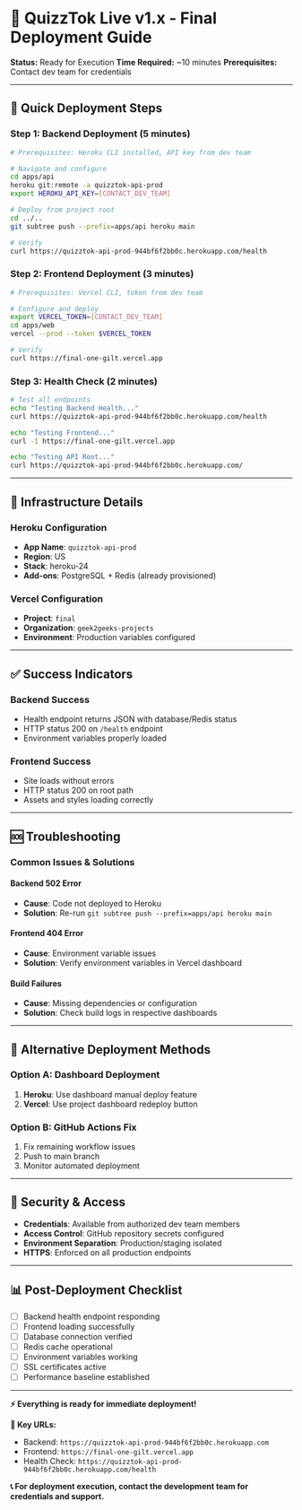 # 🚨 QuizzTok Live v1.x - Final Deployment Guide

**Status:** Ready for Execution
**Time Required:** ~10 minutes
**Prerequisites:** Contact dev team for credentials

---

## 🎯 Quick Deployment Steps

### Step 1: Backend Deployment (5 minutes)

```bash
# Prerequisites: Heroku CLI installed, API key from dev team

# Navigate and configure
cd apps/api
heroku git:remote -a quizztok-api-prod
export HEROKU_API_KEY=[CONTACT_DEV_TEAM]

# Deploy from project root
cd ../..
git subtree push --prefix=apps/api heroku main

# Verify
curl https://quizztok-api-prod-944bf6f2bb0c.herokuapp.com/health
```

### Step 2: Frontend Deployment (3 minutes)

```bash
# Prerequisites: Vercel CLI, token from dev team

# Configure and deploy
export VERCEL_TOKEN=[CONTACT_DEV_TEAM]
cd apps/web
vercel --prod --token $VERCEL_TOKEN

# Verify
curl https://final-one-gilt.vercel.app
```

### Step 3: Health Check (2 minutes)

```bash
# Test all endpoints
echo "Testing Backend Health..."
curl https://quizztok-api-prod-944bf6f2bb0c.herokuapp.com/health

echo "Testing Frontend..."
curl -I https://final-one-gilt.vercel.app

echo "Testing API Root..."
curl https://quizztok-api-prod-944bf6f2bb0c.herokuapp.com/
```

---

## 🔧 Infrastructure Details

### Heroku Configuration
- **App Name**: `quizztok-api-prod`
- **Region**: US
- **Stack**: heroku-24
- **Add-ons**: PostgreSQL + Redis (already provisioned)

### Vercel Configuration
- **Project**: `final`
- **Organization**: `geek2geeks-projects`
- **Environment**: Production variables configured

---

## ✅ Success Indicators

### Backend Success
- Health endpoint returns JSON with database/Redis status
- HTTP status 200 on `/health` endpoint
- Environment variables properly loaded

### Frontend Success
- Site loads without errors
- HTTP status 200 on root path
- Assets and styles loading correctly

---

## 🆘 Troubleshooting

### Common Issues & Solutions

#### Backend 502 Error
- **Cause**: Code not deployed to Heroku
- **Solution**: Re-run `git subtree push --prefix=apps/api heroku main`

#### Frontend 404 Error
- **Cause**: Environment variable issues
- **Solution**: Verify environment variables in Vercel dashboard

#### Build Failures
- **Cause**: Missing dependencies or configuration
- **Solution**: Check build logs in respective dashboards

---

## 📱 Alternative Deployment Methods

### Option A: Dashboard Deployment
1. **Heroku**: Use dashboard manual deploy feature
2. **Vercel**: Use project dashboard redeploy button

### Option B: GitHub Actions Fix
1. Fix remaining workflow issues
2. Push to main branch
3. Monitor automated deployment

---

## 🔐 Security & Access

- **Credentials**: Available from authorized dev team members
- **Access Control**: GitHub repository secrets configured
- **Environment Separation**: Production/staging isolated
- **HTTPS**: Enforced on all production endpoints

---

## 📊 Post-Deployment Checklist

- [ ] Backend health endpoint responding
- [ ] Frontend loading successfully
- [ ] Database connection verified
- [ ] Redis cache operational
- [ ] Environment variables working
- [ ] SSL certificates active
- [ ] Performance baseline established

---

**⚡ Everything is ready for immediate deployment!**

**🔗 Key URLs:**
- Backend: `https://quizztok-api-prod-944bf6f2bb0c.herokuapp.com`
- Frontend: `https://final-one-gilt.vercel.app`
- Health Check: `https://quizztok-api-prod-944bf6f2bb0c.herokuapp.com/health`

**📞 For deployment execution, contact the development team for credentials and support.**